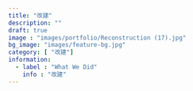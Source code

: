 ```yaml
---
title: "改建"
description: ""
draft: true
image : "images/portfolio/Reconstruction (17).jpg"
bg_image: "images/feature-bg.jpg"
category: [ "改建"]
information:
  - label : "What We Did"
    info : "改建"
---
```



